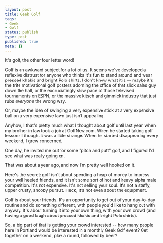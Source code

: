```yaml
---
layout: post
title: Geek Golf
tags:
- Geek
- Golf
status: publish
type: post
published: true
meta: {}
---
```

It's golf, the other four letter word!

Golf is an awkward subject for a lot of us.  It seems we've developed a reflexive distrust for anyone who thinks it's fun to stand around and wear pressed khakis and bright Polo shirts.  I don't know what it is -- maybe it's the trite motivational golf posters adorning the office of that slick sales guy down the hall, or the excruciatingly slow pace of those televised tournaments on ESPN, or the massive kitsch and gimmick industry that just rubs <em>everyone</em> the wrong way.

Or, maybe the idea of swinging a very expensive stick at a very expensive ball on a very expensive lawn just isn't appealing.

Anyhow, I that's pretty much what I thought about golf until last year, when my brother in law took a job at GolfNow.com.  When he started taking golf lessons I thought it was a little strange.  When he started disappearing every weekend, I grew concerned.

One day, he invited me out for some "pitch and putt" golf, and I figured I'd see what was really going on.

That was about a year ago, and now I'm pretty well hooked on it.

Here's the secret:  golf isn't about spending a heap of money to impress your well heeled friends, and it isn't some sort of hot and heavy alpha male competition.  It's not expensive.  It's not selling your soul.   It's not a stuffy, upper crusty, snobby pursuit.   Heck, it's not even about the equipment.

Golf is about your friends.  It's an opportunity to get out of your day-to-day routine and do something different, with people you'd like to hang out with anyway.  It's about turning it into your own thing, with your own crowd (and having a good laugh about pressed khakis and bright Polo shirts).

So, a big part of that is getting your crowd interested -- how many people here in Portland would be interested in a monthly Geek Golf event?  Get together on a weekend, play a round, followed by beer?
